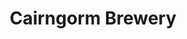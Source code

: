 ---
title: "Cairngorm Brewery"
url: /aviemore/cairngorm-brewery-dalfaber-industrial-estate/
shop: alcohol
---